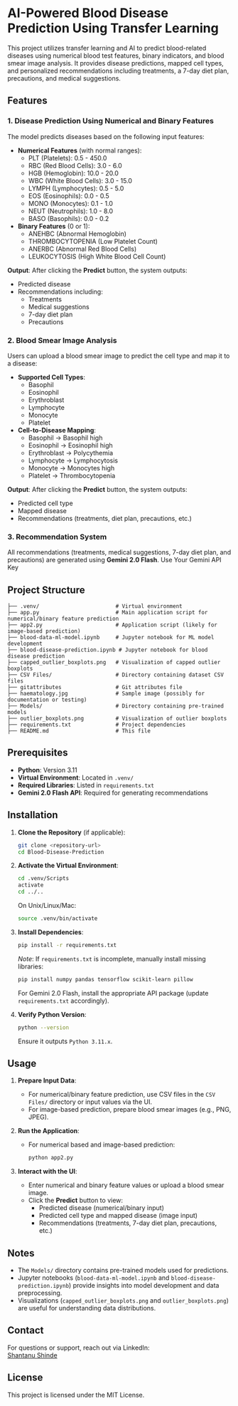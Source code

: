 # AI-Powered Blood Disease Prediction Using Transfer Learning

This project utilizes transfer learning and AI to predict blood-related diseases using numerical blood test features, binary indicators, and blood smear image analysis. It provides disease predictions, mapped cell types, and personalized recommendations including treatments, a 7-day diet plan, precautions, and medical suggestions.

## Features

### 1. Disease Prediction Using Numerical and Binary Features
The model predicts diseases based on the following input features:
- **Numerical Features** (with normal ranges):
  - PLT (Platelets): 0.5 - 450.0
  - RBC (Red Blood Cells): 3.0 - 6.0
  - HGB (Hemoglobin): 10.0 - 20.0
  - WBC (White Blood Cells): 3.0 - 15.0
  - LYMPH (Lymphocytes): 0.5 - 5.0
  - EOS (Eosinophils): 0.0 - 0.5
  - MONO (Monocytes): 0.1 - 1.0
  - NEUT (Neutrophils): 1.0 - 8.0
  - BASO (Basophils): 0.0 - 0.2
- **Binary Features** (0 or 1):
  - ANEHBC (Abnormal Hemoglobin)
  - THROMBOCYTOPENIA (Low Platelet Count)
  - ANERBC (Abnormal Red Blood Cells)
  - LEUKOCYTOSIS (High White Blood Cell Count)

**Output**: After clicking the **Predict** button, the system outputs:
- Predicted disease
- Recommendations including:
  - Treatments
  - Medical suggestions
  - 7-day diet plan
  - Precautions

### 2. Blood Smear Image Analysis
Users can upload a blood smear image to predict the cell type and map it to a disease:
- **Supported Cell Types**:
  - Basophil
  - Eosinophil
  - Erythroblast
  - Lymphocyte
  - Monocyte
  - Platelet
- **Cell-to-Disease Mapping**:
  - Basophil → Basophil high
  - Eosinophil → Eosinophil high
  - Erythroblast → Polycythemia
  - Lymphocyte → Lymphocytosis
  - Monocyte → Monocytes high
  - Platelet → Thrombocytopenia

**Output**: After clicking the **Predict** button, the system outputs:
- Predicted cell type
- Mapped disease
- Recommendations (treatments, diet plan, precautions, etc.)

### 3. Recommendation System
All recommendations (treatments, medical suggestions, 7-day diet plan, and precautions) are generated using **Gemini 2.0 Flash**. Use Your Gemini API Key 

## Project Structure
```
├── .venv/                        # Virtual environment
├── app.py                        # Main application script for numerical/binary feature prediction
├── app2.py                       # Application script (likely for image-based prediction)
├── blood-data-ml-model.ipynb     # Jupyter notebook for ML model development
├── blood-disease-prediction.ipynb # Jupyter notebook for blood disease prediction
├── capped_outlier_boxplots.png   # Visualization of capped outlier boxplots
├── CSV Files/                    # Directory containing dataset CSV files
├── gitattributes                 # Git attributes file
├── haematology.jpg               # Sample image (possibly for documentation or testing)
├── Models/                       # Directory containing pre-trained models
├── outlier_boxplots.png          # Visualization of outlier boxplots
├── requirements.txt              # Project dependencies
├── README.md                     # This file
```

## Prerequisites
- **Python**: Version 3.11
- **Virtual Environment**: Located in `.venv/`
- **Required Libraries**: Listed in `requirements.txt`
- **Gemini 2.0 Flash API**: Required for generating recommendations

## Installation

1. **Clone the Repository** (if applicable):
   ```bash
   git clone <repository-url>
   cd Blood-Disease-Prediction
   ```

2. **Activate the Virtual Environment**:
   ```bash
   cd .venv/Scripts
   activate
   cd ../..
   ```
   On Unix/Linux/Mac:
   ```bash
   source .venv/bin/activate
   ```

3. **Install Dependencies**:
   ```bash
   pip install -r requirements.txt
   ```
   *Note*: If `requirements.txt` is incomplete, manually install missing libraries:
   ```bash
   pip install numpy pandas tensorflow scikit-learn pillow
   ```
   For Gemini 2.0 Flash, install the appropriate API package (update `requirements.txt` accordingly).

4. **Verify Python Version**:
   ```bash
   python --version
   ```
   Ensure it outputs `Python 3.11.x`.

## Usage

1. **Prepare Input Data**:
   - For numerical/binary feature prediction, use CSV files in the `CSV Files/` directory or input values via the UI.
   - For image-based prediction, prepare blood smear images (e.g., PNG, JPEG).

2. **Run the Application**:

   - For numerical based and image-based prediction:
     ```bash
     python app2.py
     ```

3. **Interact with the UI**:
   - Enter numerical and binary feature values or upload a blood smear image.
   - Click the **Predict** button to view:
     - Predicted disease (numerical/binary input)
     - Predicted cell type and mapped disease (image input)
     - Recommendations (treatments, 7-day diet plan, precautions, etc.)

## Notes
- The `Models/` directory contains pre-trained models used for predictions.
- Jupyter notebooks (`blood-data-ml-model.ipynb` and `blood-disease-prediction.ipynb`) provide insights into model development and data preprocessing.
- Visualizations (`capped_outlier_boxplots.png` and `outlier_boxplots.png`) are useful for understanding data distributions.

## Contact
For questions or support, reach out via LinkedIn:  
[Shantanu Shinde](https://www.linkedin.com/in/shantanu-shinde-a11b63170/)

## License
This project is licensed under the MIT License.
